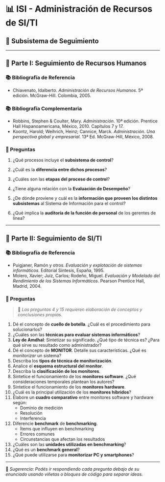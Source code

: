 
# 📊 ISI - Administración de Recursos de SI/TI  
## 📍 Subsistema de Seguimiento

---

## 🧩 Parte I: Seguimiento de Recursos Humanos

### 📚 Bibliografía de Referencia
- Chiavenato, Idalberto. *Administración de Recursos Humanos*. 5ª edición. McGraw-Hill. Colombia, 2005.

### 📚 Bibliografía Complementaria
- Robbins, Stephen & Coulter, Mary. *Administración*. 10ª edición. Prentice Hall Hispanoamericana, México, 2010. Capítulos 7 y 17.  
- Koontz, Harold; Weihrich, Heinz; Cannice, Marck. *Administración. Una perspectiva global y empresarial*. 13ª Ed. McGraw-Hill, México, 2008.


### 📄 Preguntas

1. ¿Qué procesos incluye el **subsistema de control**?


2. ¿Cuál es la **diferencia entre dichos procesos**?


3. ¿Cuáles son las **etapas del proceso de control**?


4. ¿Tiene alguna relación con la **Evaluación de Desempeño**?


5. ¿De dónde proviene y cuál es la **información que proveen los distintos subsistemas** al Sistema de Información para el control?


6. ¿Qué implica la **auditoría de la función de personal** de los gerentes de línea?


---

## 🧩 Parte II: Seguimiento de SI/TI

### 📚 Bibliografía de Referencia
- Puigjaner, Ramón y otros. *Evaluación y explotación de sistemas informáticos*. Editorial Síntesis, España, 1995.  
- Molero, Xavier; Juiz, Carlos; Rodeño, Miguel. *Evaluación y Modelado del Rendimiento de los Sistemas Informáticos*. Pearson Prentice Hall, Madrid, 2004.

### 📄 Preguntas
> 📌 *Las preguntas 4 y 15 requieren elaboración de conceptos y conclusiones propias.*

1. Dé el concepto de **cuello de botella**. ¿Cuál es el procedimiento para solucionarlos?
2. ¿Cuáles son las **técnicas para evaluar sistemas informáticos**?
3. **Ley de Amdhal**: Sintetizar su significado. ¿Qué tipo de técnica es? ¿Para qué sirve su resultado como administrador?
4. Dé el concepto de **MONITOR**. Detalle sus características. ¿Qué es *monitorizar* un sistema?
5. Describa los **tipos de técnica de monitorización**.
6. Analice el **esquema estructural del monitor**.
7. Describa la **clasificación de los monitores**.
8. Sintetice el funcionamiento de los **monitores software**. ¿Qué consideraciones temporales plantean los autores?
9. Sintetice el funcionamiento de los **monitores hardware**.
10. ¿Cuál es la principal utilización de los **monitores híbridos**?
11. Elabore un **cuadro comparativo** entre monitores software y hardware según:
    - Dominio de medición  
    - Resolución  
    - Interferencia
12. Diferencie **benchmark** de **benchmarking**.  
    - Ítems que influyen en benchmarking  
    - Errores comunes  
    - Circunstancias que afectan los resultados
13. ¿Cuáles son las **unidades utilizadas en benchmarking**?
14. ¿Qué es un **benchmark general**?
15. ¿Qué puede utilizarse para **monitorizar PC y smartphones**?

---

📝 *Sugerencia: Podés ir respondiendo cada pregunta debajo de su enunciado usando viñetas o bloques de código para separar ideas.*
